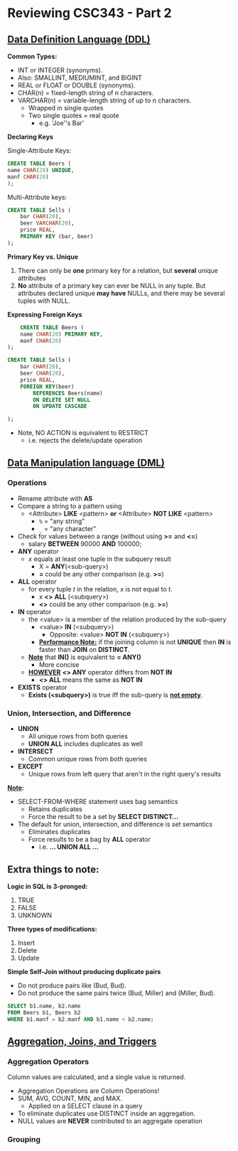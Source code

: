 # Reviewing CSC343 - Part 2

## <u>**Data Definition Language (DDL)**</u>
**Common Types:**
* INT or INTEGER (synonyms).
* Also: SMALLINT, MEDIUMINT, and BIGINT
* REAL or FLOAT or DOUBLE (synonyms).
* CHAR(n) = fixed-length string of n characters.
* VARCHAR(n) = variable-length string of up to n characters.
  * Wrapped in single quotes
  * Two single quotes = real quote
    * e.g. 'Joe''s Bar'

**Declaring Keys**

Single-Attribute Keys:
```SQL
CREATE TABLE Beers (
name CHAR(20) UNIQUE,
manf CHAR(20)
);
```

Multi-Attribute keys:
```SQL
CREATE TABLE Sells (
    bar CHAR(20),
    beer VARCHAR(20),
    price REAL,
    PRIMARY KEY (bar, beer)
);
```

**Primary Key vs. Unique**
1. There can only be **one** primary key for a relation, but **several** unique attributes
2. **No** attribute of a primary key can ever be NULL in any tuple. But attributes declared unique **may have** NULLs, and there may be several tuples with NULL.

**Expressing Foreign Keys**
```SQL
    CREATE TABLE Beers (
    name CHAR(20) PRIMARY KEY,
    manf CHAR(20)
);

CREATE TABLE Sells (
    bar CHAR(20),
    beer CHAR(20),
    price REAL,
    FOREIGN KEY(beer)
        REFERENCES Beers(name)
        ON DELETE SET NULL
        ON UPDATE CASCADE

);
```
* Note, NO ACTION is equivalent to RESTRICT
  * i.e. rejects the delete/update operation



## <u>**Data Manipulation language (DML)**</u>

### **Operations**
* Rename attribute with **AS**
* Compare a string to a pattern using
  * \<Attribute\> **LIKE** \<pattern\> **or** \<Attribute\> **NOT LIKE** \<pattern\>
    * `%` = "any string"
    * `_` = "any character"
* Check for values between a range (without using **>=** and **<=**)
  * salary **BETWEEN** 90000 **AND** 100000;
* **ANY** operator
  * *x* equals at least one tuple in the subquery result
    * X = **ANY**(\<sub-query\>)
    * **=** could be any other comparison (e.g. **>=**)
* **ALL** operator
  * for every tuple *t* in the relation, *x* is not equal to *t*.
      * x **<>** **ALL** (\<subquery\>)
      * **<>** could be any other comparison (e.g. **>=**)
* **IN** operator
  * the \<value\> is a member of the relation produced by the sub-query
    * \<value\> **IN** (\<subquery\>)
      * Opposite: \<value\> **NOT IN** (\<subquery\>)
    * **<u>Performance Note:</u>** if the joining column is not **UNIQUE** then **IN** is faster than **JOIN** on **DISTINCT**.
  * **<U>Note</u>** that **IN()** is equivalent to **= ANY()**
    * More concise
  * **<u>HOWEVER</u>** **<> ANY** operator differs from **NOT IN**
    * **<> ALL** means the same as **NOT IN**
* **EXISTS** operator
  * **Exists (\<subquery\>)** is true iff the sub-query is **<u>not empty</u>**.


### **Union, Intersection, and Difference**
* **UNION**
  * All unique rows from both queries
  * **UNION ALL** includes duplicates as well
* **INTERSECT**
  * Common unique rows from both queries
* **EXCEPT**
  * Unique rows from left query that aren't in the right query's results

**<u>Note</u>:**
* SELECT-FROM-WHERE statement uses bag semantics
  * Retains duplicates
  * Force the result to be a set by **SELECT DISTINCT…**
* The default for union, intersection, and difference is set semantics
  * Eliminates duplicates
  * Force results to be a bag by **ALL** operator
    * i.e. **… UNION ALL …**


## **Extra things to note:**
**Logic in SQL is 3-pronged:**
1. TRUE
2. FALSE
3. UNKNOWN

**Three types of modifications:**
1. Insert
2. Delete
3. Update

**Simple Self-Join without producing duplicate pairs**
* Do not produce pairs like (Bud, Bud).
* Do not produce the same pairs twice (Bud, Miller) and (Miller, Bud).

```SQL
SELECT b1.name, b2.name
FROM Beers b1, Beers b2
WHERE b1.manf = b2.manf AND b1.name < b2.name;
```


## <u>**Aggregation, Joins, and Triggers**</u>

### **Aggregation Operators**
Column values are calculated, and a single value is returned.
* Aggregation Operations are
Column Operations!
* SUM, AVG, COUNT, MIN, and MAX.
  * Applied on a SELECT clause in a query
* To eliminate duplicates use DISTINCT inside an aggregation.
* NULL values are **NEVER** contributed to an aggregate operation


### **Grouping**

